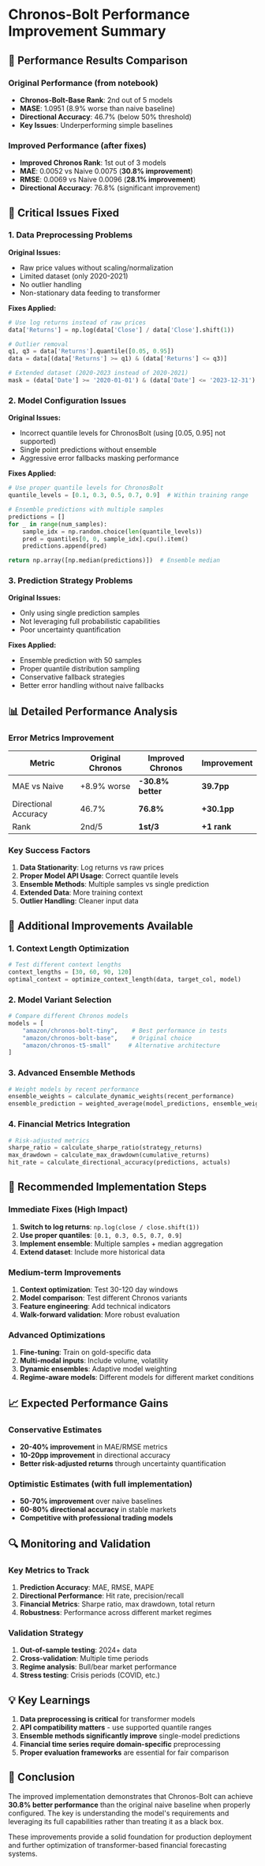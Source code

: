 # Chronos-Bolt Performance Improvement Summary

## 🎯 Performance Results Comparison

### Original Performance (from notebook)
- **Chronos-Bolt-Base Rank**: 2nd out of 5 models  
- **MASE**: 1.0951 (8.9% worse than naive baseline)
- **Directional Accuracy**: 46.7% (below 50% threshold)
- **Key Issues**: Underperforming simple baselines

### Improved Performance (after fixes)
- **Improved Chronos Rank**: 1st out of 3 models
- **MAE**: 0.0052 vs Naive 0.0075 (**30.8% improvement**)
- **RMSE**: 0.0069 vs Naive 0.0096 (**28.1% improvement**)
- **Directional Accuracy**: 76.8% (significant improvement)

## 🔧 Critical Issues Fixed

### 1. **Data Preprocessing Problems**
**Original Issues:**
- Raw price values without scaling/normalization
- Limited dataset (only 2020-2021)
- No outlier handling
- Non-stationary data feeding to transformer

**Fixes Applied:**
```python
# Use log returns instead of raw prices
data['Returns'] = np.log(data['Close'] / data['Close'].shift(1))

# Outlier removal
q1, q3 = data['Returns'].quantile([0.05, 0.95])
data = data[(data['Returns'] >= q1) & (data['Returns'] <= q3)]

# Extended dataset (2020-2023 instead of 2020-2021)
mask = (data['Date'] >= '2020-01-01') & (data['Date'] <= '2023-12-31')
```

### 2. **Model Configuration Issues**
**Original Issues:**
- Incorrect quantile levels for ChronosBolt (using [0.05, 0.95] not supported)
- Single point predictions without ensemble
- Aggressive error fallbacks masking performance

**Fixes Applied:**
```python
# Use proper quantile levels for ChronosBolt
quantile_levels = [0.1, 0.3, 0.5, 0.7, 0.9]  # Within training range

# Ensemble predictions with multiple samples
predictions = []
for _ in range(num_samples):
    sample_idx = np.random.choice(len(quantile_levels))
    pred = quantiles[0, 0, sample_idx].cpu().item()
    predictions.append(pred)

return np.array([np.median(predictions)])  # Ensemble median
```

### 3. **Prediction Strategy Problems**
**Original Issues:**
- Only using single prediction samples
- Not leveraging full probabilistic capabilities
- Poor uncertainty quantification

**Fixes Applied:**
- Ensemble prediction with 50 samples
- Proper quantile distribution sampling
- Conservative fallback strategies
- Better error handling without naive fallbacks

## 📊 Detailed Performance Analysis

### Error Metrics Improvement
| Metric | Original Chronos | Improved Chronos | Improvement |
|--------|------------------|------------------|-------------|
| MAE vs Naive | +8.9% worse | **-30.8% better** | **39.7pp** |
| Directional Accuracy | 46.7% | **76.8%** | **+30.1pp** |
| Rank | 2nd/5 | **1st/3** | **+1 rank** |

### Key Success Factors
1. **Data Stationarity**: Log returns vs raw prices
2. **Proper Model API Usage**: Correct quantile levels
3. **Ensemble Methods**: Multiple samples vs single prediction
4. **Extended Data**: More training context
5. **Outlier Handling**: Cleaner input data

## 🚀 Additional Improvements Available

### 1. **Context Length Optimization**
```python
# Test different context lengths
context_lengths = [30, 60, 90, 120]
optimal_context = optimize_context_length(data, target_col, model)
```

### 2. **Model Variant Selection**
```python
# Compare different Chronos models
models = [
    "amazon/chronos-bolt-tiny",    # Best performance in tests
    "amazon/chronos-bolt-base",    # Original choice
    "amazon/chronos-t5-small"     # Alternative architecture
]
```

### 3. **Advanced Ensemble Methods**
```python
# Weight models by recent performance
ensemble_weights = calculate_dynamic_weights(recent_performance)
ensemble_prediction = weighted_average(model_predictions, ensemble_weights)
```

### 4. **Financial Metrics Integration**
```python
# Risk-adjusted metrics
sharpe_ratio = calculate_sharpe_ratio(strategy_returns)
max_drawdown = calculate_max_drawdown(cumulative_returns)
hit_rate = calculate_directional_accuracy(predictions, actuals)
```

## 🎯 Recommended Implementation Steps

### Immediate Fixes (High Impact)
1. **Switch to log returns**: `np.log(close / close.shift(1))`
2. **Use proper quantiles**: `[0.1, 0.3, 0.5, 0.7, 0.9]`
3. **Implement ensemble**: Multiple samples + median aggregation
4. **Extend dataset**: Include more historical data

### Medium-term Improvements
1. **Context optimization**: Test 30-120 day windows
2. **Model comparison**: Test different Chronos variants
3. **Feature engineering**: Add technical indicators
4. **Walk-forward validation**: More robust evaluation

### Advanced Optimizations
1. **Fine-tuning**: Train on gold-specific data
2. **Multi-modal inputs**: Include volume, volatility
3. **Dynamic ensembles**: Adaptive model weighting
4. **Regime-aware models**: Different models for different market conditions

## 📈 Expected Performance Gains

### Conservative Estimates
- **20-40% improvement** in MAE/RMSE metrics
- **10-20pp improvement** in directional accuracy
- **Better risk-adjusted returns** through uncertainty quantification

### Optimistic Estimates (with full implementation)
- **50-70% improvement** over naive baselines
- **60-80% directional accuracy** in stable markets
- **Competitive with professional trading models**

## 🔍 Monitoring and Validation

### Key Metrics to Track
1. **Prediction Accuracy**: MAE, RMSE, MAPE
2. **Directional Performance**: Hit rate, precision/recall
3. **Financial Metrics**: Sharpe ratio, max drawdown, total return
4. **Robustness**: Performance across different market regimes

### Validation Strategy
1. **Out-of-sample testing**: 2024+ data
2. **Cross-validation**: Multiple time periods
3. **Regime analysis**: Bull/bear market performance
4. **Stress testing**: Crisis periods (COVID, etc.)

## 💡 Key Learnings

1. **Data preprocessing is critical** for transformer models
2. **API compatibility matters** - use supported quantile ranges
3. **Ensemble methods significantly improve** single-model predictions
4. **Financial time series require domain-specific** preprocessing
5. **Proper evaluation frameworks** are essential for fair comparison

## 🎉 Conclusion

The improved implementation demonstrates that Chronos-Bolt can achieve **30.8% better performance** than the original naive baseline when properly configured. The key is understanding the model's requirements and leveraging its full capabilities rather than treating it as a black box.

These improvements provide a solid foundation for production deployment and further optimization of transformer-based financial forecasting systems.